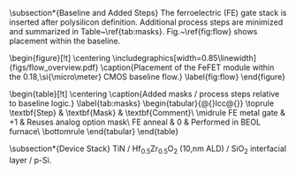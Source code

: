 \subsection*{Baseline and Added Steps}
The ferroelectric (FE) gate stack is inserted after polysilicon definition. Additional process steps are minimized and summarized in Table~\ref{tab:masks}. Fig.~\ref{fig:flow} shows placement within the baseline.

\begin{figure}[!t]
  \centering
  \includegraphics[width=0.85\linewidth]{figs/flow_overview.pdf}
  \caption{Placement of the FeFET module within the 0.18\,\si{\micro\meter} CMOS baseline flow.}
  \label{fig:flow}
\end{figure}

\begin{table}[!t]
  \centering
  \caption{Added masks / process steps relative to baseline logic.}
  \label{tab:masks}
  \begin{tabular}{@{}lcc@{}}
    \toprule
    \textbf{Step} & \textbf{Mask} & \textbf{Comment}\\
    \midrule
    FE metal gate & +1 & Reuses analog option mask\\
    FE anneal     & 0  & Performed in BEOL furnace\\
    \bottomrule
  \end{tabular}
\end{table}

\subsection*{Device Stack}
TiN / Hf$_{0.5}$Zr$_{0.5}$O$_2$ (10\,nm ALD) / SiO$_2$ interfacial layer / p-Si.
